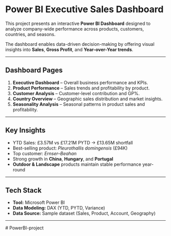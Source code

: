 # Power BI Executive Sales Dashboard

This project presents an interactive **Power BI Dashboard** designed to analyze company-wide performance across products, customers, countries, and seasons.

The dashboard enables data-driven decision-making by offering visual insights into **Sales**, **Gross Profit**, and **Year-over-Year trends**.

---

## Dashboard Pages
1. **Executive Dashboard** – Overall business performance and KPIs.
2. **Product Performance** – Sales trends and profitability by product.
3. **Customer Analysis** – Customer-level contribution and GP%.
4. **Country Overview** – Geographic sales distribution and market insights.
5. **Seasonality Analysis** – Seasonal patterns in product sales and profitability.

---

## Key Insights
- YTD Sales: £3.57M vs £17.21M PYTD → £13.65M shortfall  
- Best-selling product: *Pleurothallis domingensis* (£94K)  
- Top customer: *Ernser–Beahan*  
- Strong growth in **China**, **Hungary**, and **Portugal**  
- **Outdoor & Landscape** products maintain stable performance year-round

---

## Tech Stack
- **Tool:** Microsoft Power BI  
- **Data Modeling:** DAX (YTD, PYTD, Variance)  
- **Data Source:** Sample dataset (Sales, Product, Account, Geography)  


---



﻿# PowerBI-project


